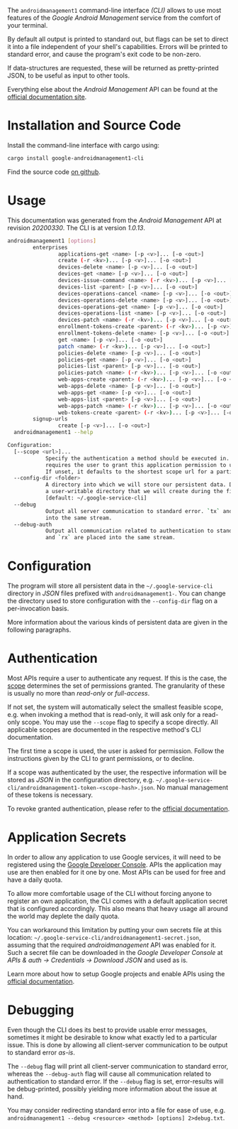 <!---
DO NOT EDIT !
This file was generated automatically from 'src/mako/cli/README.md.mako'
DO NOT EDIT !
-->
The `androidmanagement1` command-line interface *(CLI)* allows to use most features of the *Google Android Management* service from the comfort of your terminal.

By default all output is printed to standard out, but flags can be set to direct it into a file independent of your shell's
capabilities. Errors will be printed to standard error, and cause the program's exit code to be non-zero.

If data-structures are requested, these will be returned as pretty-printed JSON, to be useful as input to other tools.

Everything else about the *Android Management* API can be found at the
[official documentation site](https://developers.google.com/android/management).

# Installation and Source Code

Install the command-line interface with cargo using:

```bash
cargo install google-androidmanagement1-cli
```

Find the source code [on github](https://github.com/Byron/google-apis-rs/tree/master/gen/androidmanagement1-cli).

# Usage

This documentation was generated from the *Android Management* API at revision *20200330*. The CLI is at version *1.0.13*.

```bash
androidmanagement1 [options]
        enterprises
                applications-get <name> [-p <v>]... [-o <out>]
                create (-r <kv>)... [-p <v>]... [-o <out>]
                devices-delete <name> [-p <v>]... [-o <out>]
                devices-get <name> [-p <v>]... [-o <out>]
                devices-issue-command <name> (-r <kv>)... [-p <v>]... [-o <out>]
                devices-list <parent> [-p <v>]... [-o <out>]
                devices-operations-cancel <name> [-p <v>]... [-o <out>]
                devices-operations-delete <name> [-p <v>]... [-o <out>]
                devices-operations-get <name> [-p <v>]... [-o <out>]
                devices-operations-list <name> [-p <v>]... [-o <out>]
                devices-patch <name> (-r <kv>)... [-p <v>]... [-o <out>]
                enrollment-tokens-create <parent> (-r <kv>)... [-p <v>]... [-o <out>]
                enrollment-tokens-delete <name> [-p <v>]... [-o <out>]
                get <name> [-p <v>]... [-o <out>]
                patch <name> (-r <kv>)... [-p <v>]... [-o <out>]
                policies-delete <name> [-p <v>]... [-o <out>]
                policies-get <name> [-p <v>]... [-o <out>]
                policies-list <parent> [-p <v>]... [-o <out>]
                policies-patch <name> (-r <kv>)... [-p <v>]... [-o <out>]
                web-apps-create <parent> (-r <kv>)... [-p <v>]... [-o <out>]
                web-apps-delete <name> [-p <v>]... [-o <out>]
                web-apps-get <name> [-p <v>]... [-o <out>]
                web-apps-list <parent> [-p <v>]... [-o <out>]
                web-apps-patch <name> (-r <kv>)... [-p <v>]... [-o <out>]
                web-tokens-create <parent> (-r <kv>)... [-p <v>]... [-o <out>]
        signup-urls
                create [-p <v>]... [-o <out>]
  androidmanagement1 --help

Configuration:
  [--scope <url>]...
            Specify the authentication a method should be executed in. Each scope
            requires the user to grant this application permission to use it.
            If unset, it defaults to the shortest scope url for a particular method.
  --config-dir <folder>
            A directory into which we will store our persistent data. Defaults to
            a user-writable directory that we will create during the first invocation.
            [default: ~/.google-service-cli]
  --debug
            Output all server communication to standard error. `tx` and `rx` are placed
            into the same stream.
  --debug-auth
            Output all communication related to authentication to standard error. `tx`
            and `rx` are placed into the same stream.

```

# Configuration

The program will store all persistent data in the `~/.google-service-cli` directory in *JSON* files prefixed with `androidmanagement1-`.  You can change the directory used to store configuration with the `--config-dir` flag on a per-invocation basis.

More information about the various kinds of persistent data are given in the following paragraphs.

# Authentication

Most APIs require a user to authenticate any request. If this is the case, the [scope][scopes] determines the 
set of permissions granted. The granularity of these is usually no more than *read-only* or *full-access*.

If not set, the system will automatically select the smallest feasible scope, e.g. when invoking a
method that is read-only, it will ask only for a read-only scope. 
You may use the `--scope` flag to specify a scope directly. 
All applicable scopes are documented in the respective method's CLI documentation.

The first time a scope is used, the user is asked for permission. Follow the instructions given 
by the CLI to grant permissions, or to decline.

If a scope was authenticated by the user, the respective information will be stored as *JSON* in the configuration
directory, e.g. `~/.google-service-cli/androidmanagement1-token-<scope-hash>.json`. No manual management of these tokens
is necessary.

To revoke granted authentication, please refer to the [official documentation][revoke-access].

# Application Secrets

In order to allow any application to use Google services, it will need to be registered using the 
[Google Developer Console][google-dev-console]. APIs the application may use are then enabled for it
one by one. Most APIs can be used for free and have a daily quota.

To allow more comfortable usage of the CLI without forcing anyone to register an own application, the CLI
comes with a default application secret that is configured accordingly. This also means that heavy usage
all around the world may deplete the daily quota.

You can workaround this limitation by putting your own secrets file at this location: 
`~/.google-service-cli/androidmanagement1-secret.json`, assuming that the required *androidmanagement* API 
was enabled for it. Such a secret file can be downloaded in the *Google Developer Console* at 
*APIs & auth -> Credentials -> Download JSON* and used as is.

Learn more about how to setup Google projects and enable APIs using the [official documentation][google-project-new].


# Debugging

Even though the CLI does its best to provide usable error messages, sometimes it might be desirable to know
what exactly led to a particular issue. This is done by allowing all client-server communication to be 
output to standard error *as-is*.

The `--debug` flag will print all client-server communication to standard error, whereas the `--debug-auth` flag
will cause all communication related to authentication to standard error.
If the `--debug` flag is set, error-results will be debug-printed, possibly yielding more information about the 
issue at hand.

You may consider redirecting standard error into a file for ease of use, e.g. `androidmanagement1 --debug <resource> <method> [options] 2>debug.txt`.


[scopes]: https://developers.google.com/+/api/oauth#scopes
[revoke-access]: http://webapps.stackexchange.com/a/30849
[google-dev-console]: https://console.developers.google.com/
[google-project-new]: https://developers.google.com/console/help/new/